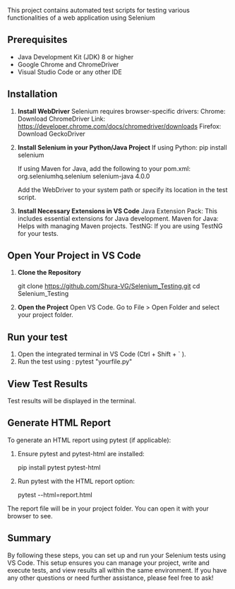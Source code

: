 This project contains automated test scripts for testing various functionalities of a web application using Selenium

## Prerequisites

- Java Development Kit (JDK) 8 or higher
- Google Chrome and ChromeDriver
- Visual Studio Code or any other IDE

## Installation

1. **Install WebDriver**
    Selenium requires browser-specific drivers:
    Chrome: Download ChromeDriver
    Link: https://developer.chrome.com/docs/chromedriver/downloads
    Firefox: Download GeckoDriver

2. **Install Selenium in your Python/Java Project**
    If using Python: pip install selenium

    If using Maven for Java, add the following to your pom.xml:
    <dependency>
    <groupId>org.seleniumhq.selenium</groupId>
    <artifactId>selenium-java</artifactId>
    <version>4.0.0</version>
    </dependency>

    Add the WebDriver to your system path or specify its location in the test script.

3. **Install Necessary Extensions in VS Code**
    Java Extension Pack: This includes essential extensions for Java development.
    Maven for Java: Helps with managing Maven projects.
    TestNG: If you are using TestNG for your tests.

## Open Your Project in VS Code

1. **Clone the Repository**
   
   git clone https://github.com/Shura-VG/Selenium_Testing.git
   cd Selenium_Testing

2. **Open the Project**
    Open VS Code.
    Go to File > Open Folder and select your project folder.

## Run your test

1. Open the integrated terminal in VS Code (Ctrl + Shift + ` ).
2. Run the test using : pytest "yourfile.py"

## View Test Results

Test results will be displayed in the terminal.

## Generate HTML Report

To generate an HTML report using pytest (if applicable):

1. Ensure pytest and pytest-html are installed:

    pip install pytest pytest-html

2. Run pytest with the HTML report option:

    pytest --html=report.html

The report file will be in your project folder. You can open it with your browser to see.

## Summary

By following these steps, you can set up and run your Selenium tests using VS Code. This setup ensures you can manage your project, write and execute tests, and view results all within the same environment. If you have any other questions or need further assistance, please feel free to ask!
